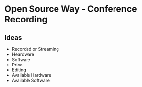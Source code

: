 # Open Source Way - Conference Recording

## Ideas

* Recorded or Streaming
* Heardware
* Software
* Price
* Editing
* Available Hardware
* Available Software
